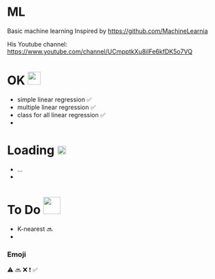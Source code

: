# ML
 Basic machine learning
 Inspired by https://github.com/MachineLearnia
 
 His Youtube channel: https://www.youtube.com/channel/UCmpptkXu8iIFe6kfDK5o7VQ

# OK <img src="https://cliply.co/wp-content/uploads/2021/03/372103860_CHECK_MARK_400px.gif" data-canonical-src="https://cliply.co/wp-content/uploads/2021/03/372103860_CHECK_MARK_400px.gif" width="30" height="30" />
 - simple linear regression :white_check_mark:
 - multiple linear regression :white_check_mark:
 - class for all linear regression :white_check_mark:
 - 
# Loading <img src="https://lh3.googleusercontent.com/proxy/DSdboYF1wC1OqH2ybfYu3V6Z1deSLi8MAcPNfU2b4ESy6OnptQ_0aEfIzwvKogFS7xLoFb23irccl49PsnfLUcuHjrmzGmcLDGOGJrR6Lm2KYczfCzk3h6orrp4NCXSQIDFt76zgoF-FE6XKLj_GYGETWFiz5NFtQvTOG8nq" data-canonical-src="https://lh3.googleusercontent.com/proxy/DSdboYF1wC1OqH2ybfYu3V6Z1deSLi8MAcPNfU2b4ESy6OnptQ_0aEfIzwvKogFS7xLoFb23irccl49PsnfLUcuHjrmzGmcLDGOGJrR6Lm2KYczfCzk3h6orrp4NCXSQIDFt76zgoF-FE6XKLj_GYGETWFiz5NFtQvTOG8nq" width="20" height="20" />
 - ...
 - 
# To Do <img src="https://media0.giphy.com/media/XCsLl3tCsxAYp7j5oF/giphy.gif" data-canonical-src="https://media0.giphy.com/media/XCsLl3tCsxAYp7j5oF/giphy.gif" width="40" height="40" />
 - K-nearest :soon:
 - 

### Emoji
:warning:
:soon:
:x:
:heavy_exclamation_mark:
:white_check_mark:
